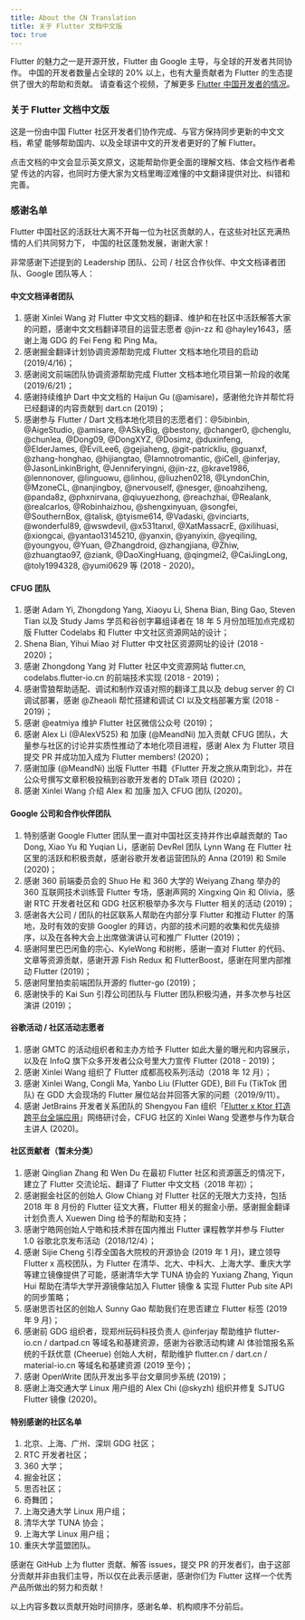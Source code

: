```yaml
---
title: About the CN Translation
title: 关于 Flutter 文档中文版
toc: true
---
```


Flutter 的魅力之一是开源开放，Flutter 由 Google 主导，与全球的开发者共同协作。
中国的开发者数量占全球的 20% 以上，也有大量贡献者为 Flutter 的生态提供了很大的帮助和贡献。
请查看这个视频，了解更多 [Flutter 中国开发者的情况](https://www.bilibili.com/video/av68148864)。

### 关于 Flutter 文档中文版

这是一份由中国 Flutter 社区开发者们协作完成、与官方保持同步更新的中文文档，希望
能够帮助国内、以及全球讲中文的开发者更好的了解 Flutter。

点击文档的中文会显示英文原文，这能帮助你更全面的理解文档、体会文档作者希望
传达的内容，也同时方便大家为文档里晦涩难懂的中文翻译提供对比、纠错和完善。

### 感谢名单

Flutter 中国社区的活跃壮大离不开每一位为社区贡献的人，在这些对社区充满热情的人们共同努力下，
中国的社区蓬勃发展，谢谢大家！

非常感谢下述提到的 Leadership 团队、公司 / 社区合作伙伴、中文文档译者团队、Google 团队等人：

#### 中文文档译者团队
1. 感谢 Xinlei Wang 对 Flutter 中文文档的翻译、维护和在社区中活跃解答大家的问题，感谢中文文档翻译项目的运营志愿者 @jin-zz 和 @hayley1643，感谢上海 GDG 的 Fei Feng 和 Ping Ma。
1. 感谢掘金翻译计划协调资源帮助完成 Flutter 文档本地化项目的启动 (2019/4/16)；
1. 感谢阅文前端团队协调资源帮助完成 Flutter 文档本地化项目第一阶段的收尾 (2019/6/21)；
1. 感谢持续维护 Dart 中文文档的 Haijun Gu (@amisare)，感谢他允许并帮忙将已经翻译的内容贡献到 dart.cn (2019)；
1. 感谢参与 Flutter / Dart 文档本地化项目的志愿者们：@5ibinbin, @AigeStudio, @amisare, @ASkyBig, @bestony, @changer0, @chenglu, @chunlea, @Dong09, @DongXYZ, @Dosimz, @duxinfeng, @ElderJames, @EvilLee6, @gejiaheng, @git-patrickliu, @guanxf, @zhang-honghao, @hijiangtao, @Iamnotromantic, @iCell, @inferjay, @JasonLinkinBright, @Jenniferyingni, @jin-zz, @krave1986, @lennonover, @linguowu, @linhou, @liuzhen0218, @LyndonChin, @MzoneCL, @nanjingboy, @nervouself, @nesger, @noahziheng, @panda8z, @phxnirvana, @qiuyuezhong, @reachzhai, @Realank, @realcarlos, @Robinhaizhou, @shengxinyuan, @songfei, @SouthernBox, @talisk, @tyisme614, @Vadaski, @vinciarts, @wonderful89, @wswdevil, @x531tanxl, @XatMassacrE, @xilihuasi, @xiongcai, @yantao13145210, @yanxin, @yanyixin, @yeqiling, @youngyou, @Yuan, @Zhangdroid, @zhangjiana, @Zhiw, @zhuangtao97, @ziank, @DaoXingHuang, @qingmei2, @CaiJingLong, @toly1994328, @yumi0629 等 (2018 - 2020)。

#### CFUG 团队
1. 感谢 Adam Yi, Zhongdong Yang, Xiaoyu Li, Shena Bian, Bing Gao, Steven Tian 以及 Study Jams 学员和谷创字幕组译者在 18 年 5 月份加班加点完成初版 Flutter Codelabs 和 Flutter 中文社区资源网站的设计；
1. Shena Bian, Yihui Miao 对 Flutter 中文社区资源网址的设计 (2018 - 2020)；
1. 感谢 Zhongdong Yang 对 Flutter 社区中文资源网站 flutter.cn, codelabs.flutter-io.cn 的前端技术实现 (2018 - 2019)；
1. 感谢雪狼帮助适配、调试和制作双语对照的翻译工具以及 debug server 的 CI 调试部署，感谢 @Zheaoli 帮忙搭建和调试 CI 以及文档部署方案 (2018 - 2019)；
1. 感谢 @eatmiya 维护 Flutter 社区微信公众号 (2019)；
1. 感谢 Alex Li (@AlexV525) 和 加康 (@MeandNi) 加入贡献 CFUG 团队，大量参与社区的讨论并实质性推动了本地化项目进程，感谢 Alex 为 Flutter 项目提交 PR 并成功加入成为 Flutter members! (2020)；
1. 感谢加康 (@MeandNi) 出版 Flutter 书籍《Flutter 开发之旅从南到北》，并在公众号撰写文章积极投稿到谷歌开发者的 DTalk 项目 (2020)；
1. 感谢 Xinlei Wang 介绍 Alex 和 加康 加入 CFUG 团队 (2020)。

#### Google 公司和合作伙伴团队
1. 特别感谢 Google Flutter 团队里一直对中国社区支持并作出卓越贡献的 Tao Dong, Xiao Yu 和 Yuqian Li，感谢前 DevRel 团队 Lynn Wang 在 Flutter 社区里的活跃和积极贡献，感谢谷歌开发者运营团队的 Anna (2019) 和 Smile (2020)；
1. 感谢 360 前端委员会的 Shuo He 和 360 大学的 Weiyang Zhang 举办的 360 互联网技术训练营 Flutter 专场，感谢声网的 Xingxing Qin 和 Olivia，感谢 RTC 开发者社区和 GDG 社区积极举办多次与 Flutter 相关的活动 (2019)；
1. 感谢各大公司 / 团队的社区联系人帮助在内部分享 Flutter 和推动 Flutter 的落地，及时有效的安排 Googler 的拜访，内部的技术问题的收集和优先级排序，以及在各种大会上出席做演讲认可和推广 Flutter (2019)；
1. 感谢阿里巴巴闲鱼的宗心、KyleWong 和树彬，感谢一直对 Flutter 的代码、文章等资源贡献，感谢开源 Fish Redux 和 FlutterBoost，感谢在阿里内部推动 Flutter (2019)；
1. 感谢阿里拍卖前端团队开源的 flutter-go (2019)；
1. 感谢快手的 Kai Sun 引荐公司团队与 Flutter 团队积极沟通，并多次参与社区演讲 (2019)；

#### 谷歌活动 / 社区活动志愿者
1. 感谢 GMTC 的活动组织者和主办方给予 Flutter 如此大量的曝光和内容展示，以及在 InfoQ 旗下众多开发者公众号里大力宣传 Flutter (2018 - 2019)；
1. 感谢 Xinlei Wang 组织了 Flutter 成都高校系列活动（2018 年 12 月）；
1. 感谢 Xinlei Wang, Congli Ma, Yanbo Liu (Flutter GDE), Bill Fu (TikTok 团队) 在 GDD 大会现场的 Flutter 展位站台并回答大家的问题（2019/9/11）。
1. 感谢 JetBrains 开发者关系团队的 Shengyou Fan 组织「[Flutter x Ktor 打造跨平台全端应用](https://blog.jetbrains.com/zh-hans/2020/09/09/cross-platform-development-using-ktor-and-flutter/)」网络研讨会，CFUG 社区的 Xinlei Wang 受邀参与作为联合主讲人 (2020)。

#### 社区贡献者（暂未分类）
1. 感谢 Qinglian Zhang 和 Wen Du 在最初 Flutter 社区和资源匮乏的情况下，建立了 Flutter 交流论坛、翻译了 Flutter 中文文档（2018 年初）；
1. 感谢掘金社区的创始人 Glow Chiang 对 Flutter 社区的无限大力支持，包括 2018 年 8 月份的 Flutter 征文大赛，Flutter 相关的掘金小册。感谢掘金翻译计划负责人 Xuewen Ding 给予的帮助和支持；
1. 感谢宁皓网创始人宁皓和技术胖在国内推出 Flutter 课程教学并参与 Flutter 1.0 谷歌北京发布活动（2018/12/4）；
1. 感谢 Sijie Cheng 引荐全国各大院校的开源协会 (2019 年 1 月)，建立领导 Flutter x 高校团队，为 Flutter 在清华、北大、中科大、上海大学、重庆大学等建立镜像提供了可能，感谢清华大学 TUNA 协会的 Yuxiang Zhang, Yiqun Hui 帮助在清华大学开源镜像站加入 Flutter 镜像 & 实现 Flutter Pub site API 的同步策略；
1. 感谢思否社区的创始人 Sunny Gao 帮助我们在思否建立 Flutter 标签 (2019 年 9 月)；
1. 感谢前 GDG 组织者，现郑州玩码科技负责人 @inferjay 帮助维护 flutter-io.cn / dartpad.cn 等域名和基建资源，感谢为谷歌活动构建 AI 体验馆报名系统的千跃优意 (Cheerue) 创始人大树，帮助维护 flutter.cn / dart.cn / material-io.cn 等域名和基建资源 (2019 至今)；
1. 感谢 OpenWrite 团队开发出多平台文章同步系统 (2019)；
1. 感谢上海交通大学 Linux 用户组的 Alex Chi (@skyzh) 组织并修复 SJTUG Flutter 镜像 (2020)。

#### 特别感谢的社区名单
1. 北京、上海、广州、深圳 GDG 社区；
1. RTC 开发者社区；
1. 360 大学；
1. 掘金社区；
1. 思否社区；
1. 奇舞团；
1. 上海交通大学 Linux 用户组；
1. 清华大学 TUNA 协会；
1. 上海大学 Linux 用户组；
1. 重庆大学蓝盟团队。

感谢在 GitHub 上为 flutter 贡献、解答 issues，提交 PR 的开发者们，由于这部分贡献并非由我们主导，所以仅在此表示感谢，感谢你们为 Flutter 这样一个优秀产品所做出的努力和贡献！

以上内容多数以贡献开始时间排序，感谢名单、机构顺序不分前后。
